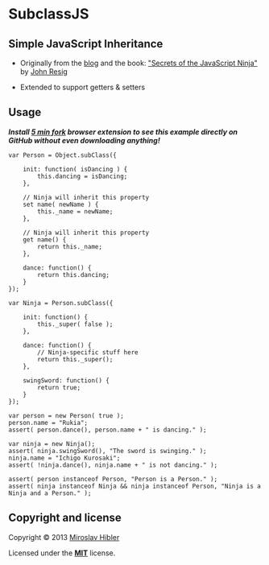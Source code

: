 # SubclassJS

## Simple JavaScript Inheritance

 * Originally from the [blog](http://ejohn.org/blog/simple-javascript-inheritance/) and the book: ["Secrets of the JavaScript Ninja"](http://amzn.to/17f0RS8) by [John Resig](http://ejohn.org/)

 * Extended to support getters & setters

## Usage

*__Install [5 min fork](http://5minfork.com/) browser extension to see this example directly on GitHub without even downloading anything!__*

	var Person = Object.subClass({

		init: function( isDancing ) {
			this.dancing = isDancing;
		},

		// Ninja will inherit this property
		set name( newName ) {
			this._name = newName;
		},

		// Ninja will inherit this property
		get name() {
			return this._name;
		},

		dance: function() {
			return this.dancing;
		}
	});

	var Ninja = Person.subClass({

		init: function() {
			this._super( false );
		},

		dance: function() {
			// Ninja-specific stuff here
			return this._super();
		},

		swingSword: function() {
			return true;
		}
	});

	var person = new Person( true );
	person.name = "Rukia";
	assert( person.dance(), person.name + " is dancing." );

	var ninja = new Ninja();
	assert( ninja.swingSword(), "The sword is swinging." );
	ninja.name = "Ichigo Kurosaki";
	assert( !ninja.dance(), ninja.name + " is not dancing." );

	assert( person instanceof Person, "Person is a Person." );
	assert( ninja instanceof Ninja && ninja instanceof Person, "Ninja is a Ninja and a Person." );


## Copyright and license

Copyright © 2013 [Miroslav Hibler](http://miro.hibler.me)

Licensed under the [**MIT**](http://miro.mit-license.org) license.
